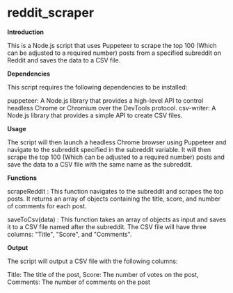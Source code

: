 # reddit_scraper
**Introduction**

This is a Node.js script that uses Puppeteer to scrape the top 100 (Which can be adjusted to a required number) posts from a specified subreddit on Reddit and saves the data to a CSV file.

**Dependencies**

This script requires the following dependencies to be installed:

puppeteer: A Node.js library that provides a high-level API to control headless Chrome or Chromium over the DevTools protocol.
csv-writer: A Node.js library that provides a simple API to create CSV files.

**Usage**

The script will then launch a headless Chrome browser using Puppeteer and navigate to the subreddit specified in the subreddit variable. It will then scrape the top 100 (Which can be adjusted to a required number) posts and save the data to a CSV file with the same name as the subreddit.

**Functions**

scrapeReddit : This function navigates to the subreddit and scrapes the top posts. It returns an array of objects containing the title, score, and number of comments for each post.

saveToCsv(data) : This function takes an array of objects as input and saves it to a CSV file named after the subreddit. The CSV file will have three columns: "Title", "Score", and "Comments".


**Output**

The script will output a CSV file with the following columns:

Title: The title of the post, 
Score: The number of votes on the post,
Comments: The number of comments on the post
